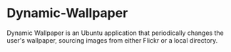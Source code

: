 # Dynamic-Wallpaper
Dynamic Wallpaper is an Ubuntu application that periodically changes the user's wallpaper, sourcing images from either Flickr or a local directory.
